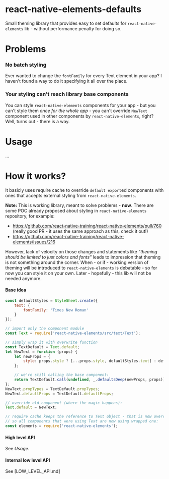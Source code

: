 react-native-elements-defaults
==============================

Small theming library that provides easy to set defaults for `react-native-elements` lib - without performance penalty for doing so.

# Problems

### No batch styling

Ever wanted to change the `fontFamily` for every Text element in your app? I haven't found a way to do it specifying it all over the place.

### Your styling can't reach library base components

You can style `react-native-elements` components for your app - but you can't style them *once for the whole app* - you can't override `NewText` component used in other components by `react-native-elements`, right? Well, turns out - there is a way.

# Usage

...

# How it works?

It basicly uses require cache to override `default export`ed components with ones that accepts external styling from `react-native-elements`.

**Note:** This is working library, meant to solve problems - **now**. There are some POC already proposed about styling in `react-native-elements` repository, for example:

* https://github.com/react-native-training/react-native-elements/pull/760 (really good PR - it uses the same approach as this, check it out!)
* https://github.com/react-native-training/react-native-elements/issues/216

However, lack of velocity on those changes and statements like *"theming should be limited to just colors and fonts"* leads to impression that theming is not something around the corner.
When - or if - working version of theming will be introduced to `react-native-elements` is debatable - so for now you can style it on your own. Later - hopefully - this lib will not be needed anymore.

#### Base idea

```javascript
const defaultStyles = StyleSheet.create({
    text: {
        fontFamily: 'Times New Roman'
    }
});

// import only the component module
const Text = require('react-native-elements/src/text/Text');

// simply wrap it with overwrite function
const TextDefault = Text.default;
let NewText = function (props) {
    let newProps = {
        style: props.style ? [...props.style, defaultStyles.text] : defaultStyles.text,
    };

    // we're still calling the base component:
    return TextDefault.call(undefined, _.defaultsDeep(newProps, props));
};
NewText.propTypes = TextDefault.propTypes;
NewText.defaultProps = TextDefault.defaultProps;

// override old component (where the magic happens):
Text.default = NewText;

// require cache keeps the reference to Text object - that is now overriden,
// so all components that were using Text are now using wrapped one:
const elements = require('react-native-elements');
```

#### High level API

See _Usage_.

#### Internal low level API

See [LOW_LEVEL_API.md]
